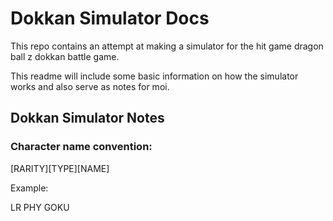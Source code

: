 # Dokkan Simulator Docs

This repo contains an attempt at making a simulator for the 
hit game dragon ball z dokkan battle game. 

This readme will include some basic information on how the simulator works
and also serve as notes for moi. 

## Dokkan Simulator Notes

### Character name convention: 

[RARITY][TYPE][NAME]

Example: 

LR PHY GOKU

